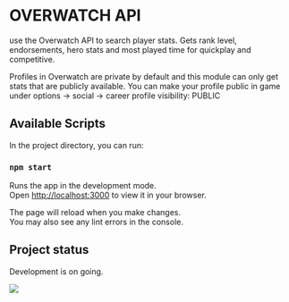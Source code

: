 # OVERWATCH API
use the Overwatch API to search player stats.
Gets rank level, endorsements, hero stats and most played time for quickplay and competitive.

Profiles in Overwatch are private by default and this module can only get stats that are publicly available. You can make your profile public in game under options -> social -> career profile visibility: PUBLIC

## Available Scripts

In the project directory, you can run:

### `npm start`

Runs the app in the development mode.\
Open [http://localhost:3000](http://localhost:3000) to view it in your browser.

The page will reload when you make changes.\
You may also see any lint errors in the console.



## Project status

Development is on going.

<img src='https://img.shields.io/github/last-commit/Nhujarski/OverWatch-StatSearch' />

